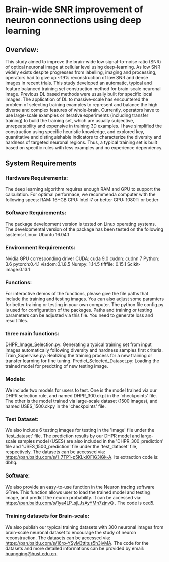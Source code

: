 # Brain-wide SNR improvement of neuron connections using deep learning

## Overview:
This study aimed to improve the brain-wide low signal-to-noise ratio (SNR) of optical neuronal image at cellular level using deep-learning. As low SNR widely exists despite progresses from labelling, imaging and processing, operators had to give up ~19% reconstruction of low SNR and dense images in recent trials. This study developed an automatic, typical and feature balanced training set construction method for brain-scale neuronal image. Previous DL based methods were usually built for specific local images. The application of DL to massive-scale has encountered the problem of selecting training examples to represent and balance the high diverse and complex features of whole-brain. Currently, operators have to use large-scale examples or iterative experiments (including transfer training) to build the training set, which are usually subjective, unrepeatability and expensive in training 3D examples. I have simplified the construction using specific heuristic knowledge, and explored key, quantitative and distinguishable indicators to characterize the diversity and hardness of targeted neuronal regions. Thus, a typical training set is built based on specific rules with less examples and no experience dependency. 

## System Requirements
### Hardware Requirements:
The deep learning algorithm requires enough RAM and GPU to support the calculation. For optimal performace, we recommenda computer with the following specs:
RAM: 16+GB
CPU: Intel i7 or better
GPU:  1080Ti or better

### Software Requirements:
The package development version is tested on Linux operating systems. The developmental version of the package has been tested on the following systems:
Linux: Ubuntu 16.04.1

### Environment Requirements:
Nvidia GPU corresponding driver
CUDA: cuda 9.0
cudnn: cudnn 7
Python: 3.6
pytorch:0.4.1 
visdom:0.1.8.5
Numpy: 1.14.5
tifffile: 0.15.1
Scikit-image:0.13.1

### Functions:
For interactive demos of the functions, please give the file paths that include the training and testing images. You can also adjust some paramters for better training or testing in your own computer. The python file config.py is used for configuration of the packages.  Paths and training or testing parameters can be adjusted via this file.
You need to generate loss and result files.

### three main functions:
DHPR_Image_Selection.py:  Generating a typical training set from input images automatically following diversity and hardness samples first criteria.
Train_Supervise.py: Realizing the training process for a new training or transfer learning for fine tuning.
Predict_Selected_Dataset.py: Loading the trained model for predcting of new testing image.

### Models:
We include two models for users to test. One is the model trained via our DHPR selection rule, and named DHPR_300.ckpt in the 'checkpoints' file. The other is the model trained via large-scale dataset (1500 images), and named USES_1500.ckpy in the 'checkpoints' file.  

### Test Dataset:
We also include 6 testing images for testing  in the 'image' file under the 'test_dataset' file. The prediction results by our DHPR model and large-scale samples model (USES) are also included in the 'DHPR_300_prediction' file and 'USES_1500_prediction' file under the 'test_dataset' file, respectively. 
The datasets can be accessed via: https://pan.baidu.com/s/1_7TP1-p5KLkiOFiG3iGk-A. Its extraction code is: dbhq.

### Software:
We also provide an easy-to-use function in the Neuron tracing software GTree. This function allows  user to load the trained model and testing image, and predict the neuron probability.  It can be accessed via: https://pan.baidu.com/s/1ya4LP_sjLJsAyYMn7zjnvQ . The code is ced5.

### Training datasets for Brain-scale:
We also publish our typical training datasets with 300 neuronal images from brain-scale neuronal dataset to encourage the study of neuron reconstruction. 
The datasets can be accessed via: https://pan.baidu.com/s/16rp-YSyM3ttitus5h3jvMA.  The code for the datasets and more detailed informations can be provided by email: huangqing@hust.edu.cn. 







